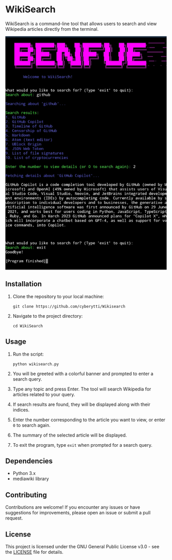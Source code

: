 # WikiSearch

WikiSearch is a command-line tool that allows users to search and view Wikipedia articles directly from the terminal.

![WikiSearch](https://github.com/cyberytti/Wikisearch/blob/main/IMG_20240321_135758.png)

## Installation

1. Clone the repository to your local machine:

    ```
    git clone https://github.com/cyberytti/Wikisearch
    ```

2. Navigate to the project directory:

    ```
    cd WikiSearch
    ```


## Usage

1. Run the script:

    ```
    python wikisearch.py
    ```

2. You will be greeted with a colorful banner and prompted to enter a search query.

3. Type any topic and press Enter. The tool will search Wikipedia for articles related to your query.

4. If search results are found, they will be displayed along with their indices.

5. Enter the number corresponding to the article you want to view, or enter `0` to search again.

6. The summary of the selected article will be displayed.

7. To exit the program, type `exit` when prompted for a search query.

## Dependencies

- Python 3.x
- mediawiki library

## Contributing

Contributions are welcome! If you encounter any issues or have suggestions for improvements, please open an issue or submit a pull request.

## License

This project is licensed under the GNU General Public License v3.0 - see the [LICENSE](LICENSE) file for details.
